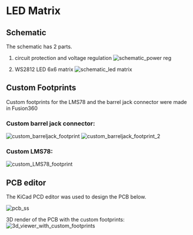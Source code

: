 # LED Matrix

## Schematic
The schematic has 2 parts.
1. circuit protection and voltage regulation
![schematic_power reg](https://github.com/LudoProvost/LED-matrix/assets/70982826/bf60666a-5e63-4afe-8f00-1e2ba938d7dd)

2. WS2812 LED 6x6 matrix
![schematic_led matrix](https://github.com/LudoProvost/LED-matrix/assets/70982826/9f5b798a-9bc5-434f-846b-00303d8d721b)


## Custom Footprints
Custom footprints for the LMS78 and the barrel jack connector were made in Fusion360

### Custom barrel jack connector:
![custom_barreljack_footprint](https://github.com/LudoProvost/LED-matrix/assets/70982826/8574947e-e99e-4870-a3f8-92b193e7fb32)
![custom_barreljack_footprint_2](https://github.com/LudoProvost/LED-matrix/assets/70982826/07f67b90-bdc1-440c-8285-6eace67e6006)

### Custom LMS78:
![custom_LMS78_footprint](https://github.com/LudoProvost/LED-matrix/assets/70982826/f018872e-95b5-4101-9556-d46e5421adf5)


## PCB editor
The KiCad PCD editor was used to design the PCB below.

![pcb_ss](https://github.com/LudoProvost/LED-matrix/assets/70982826/c7357aab-09ef-4f1d-aa1b-df5f19dcad55)

3D render of the PCB with the custom footprints:
![3d_viewer_with_custom_footprints](https://github.com/LudoProvost/LED-matrix/assets/70982826/7f0378c4-4132-4536-95ab-72ffc101b54e)
